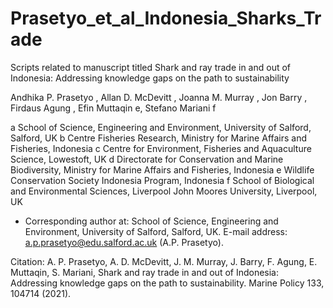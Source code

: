 # Prasetyo_et_al_Indonesia_Sharks_Trade
Scripts related to manuscript titled 
Shark and ray trade in and out of Indonesia: Addressing knowledge gaps on the path to sustainability

Andhika P. Prasetyo , Allan D. McDevitt , Joanna M. Murray , Jon Barry , Firdaus Agung ,
Efin Muttaqin e, Stefano Mariani f

a School of Science, Engineering and Environment, University of Salford, Salford, UK
b Centre Fisheries Research, Ministry for Marine Affairs and Fisheries, Indonesia
c Centre for Environment, Fisheries and Aquaculture Science, Lowestoft, UK
d Directorate for Conservation and Marine Biodiversity, Ministry for Marine Affairs and Fisheries, Indonesia e Wildlife Conservation Society Indonesia Program, Indonesia
f School of Biological and Environmental Sciences, Liverpool John Moores University, Liverpool, UK

* Corresponding author at: School of Science, Engineering and Environment, University of Salford, Salford, UK.
E-mail address: a.p.prasetyo@edu.salford.ac.uk (A.P. Prasetyo).

Citation:
A. P. Prasetyo, A. D. McDevitt, J. M. Murray, J. Barry, F. Agung, E. Muttaqin, S. Mariani, Shark and ray trade in and out of Indonesia: Addressing knowledge gaps on the path to sustainability. Marine Policy 133, 104714 (2021).

